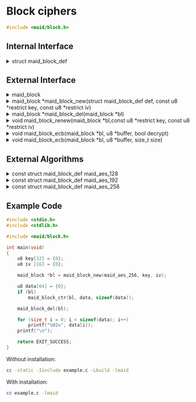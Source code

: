<!---
 *  This file is part of libmaid
 *
 *  Libmaid is free software; you can redistribute it and/or
 *  modify it under the terms of the GNU Lesser General Public
 *  License as published by the Free Software Foundation; either
 *  version 2.1 of the License, or (at your option) any later version.
 *
 *  Libmaid is distributed in the hope that it will be useful,
 *  but WITHOUT ANY WARRANTY; without even the implied warranty of
 *  MERCHANTABILITY or FITNESS FOR A PARTICULAR PURPOSE.
 *  See the GNU Lesser General Public License for more details.
 *
 *  You should have received a copy of the GNU Lesser General Public
 *  License along with libmaid; if not, see <https://www.gnu.org/licenses/>.
--->

# Block ciphers

```c
#include <maid/block.h>
```

## Internal Interface

<details>
<summary>struct maid_block_def</summary>
Type that defines a block cipher algorithm

</details>

## External Interface

<details>
<summary>maid_block</summary>
Opaque type that contains the state of a block cipher

</details>

<details>
<summary>maid_block *maid_block_new(struct maid_block_def def,
                                    const u8 *restrict key,
                                    const u8 *restrict iv)</summary>
Creates a block cipher instance

### Parameters
| name    | description          |
|---------|----------------------|
| def     | Algorithm definition |
| key     | Algorithm-dependent  |
| iv      | Algorithm-dependent  |

### Return value
| case    | description         |
|---------|---------------------|
| Success | maid_block instance |
| Failure | NULL                |

</details>

<details>
<summary>maid_block *maid_block_del(maid_block *bl)</summary>
Deletes a block cipher instance

### Parameters
| name | description         |
|------|---------------------|
| bl   | maid_block instance |

### Return value
| case   | description |
|--------|-------------|
| Always | NULL        |

</details>

<details>
<summary>void maid_block_renew(maid_block *bl,const u8 *restrict key,
                               const u8 *restrict iv)</summary>
Recreates a block cipher instance

### Parameters
| name    | description          |
|---------|----------------------|
| bl      | maid_block instance  |
| key     | Algorithm-dependent  |
| iv      | Algorithm-dependent  |

</details>

<details>
<summary>void maid_block_ecb(maid_block *bl,
                             u8 *buffer, bool decrypt)</summary>
Applies ECB mode (doesn't change the iv)

### Parameters
| name    | description               |
|---------|---------------------------|
| bl      | maid_block instance       |
| buffer  | Block to be ciphered      |
| decrypt | Encrypt/Decrypt operation |

</details>

<details>
<summary>void maid_block_ecb(maid_block *bl,
                             u8 *buffer, size_t size)</summary>
Applies CTR mode (increases iv accordingly)

### Parameters
| name   | description           |
|--------|-----------------------|
| bl     | maid_block instance   |
| buffer | Memory to be ciphered |
| size   | Size of the operation |

</details>

## External Algorithms

<details>
<summary>const struct maid_block_def maid_aes_128</summary>
AES-128 block cipher (NIST)

### Parameters
| name | description |
|------|-------------|
| key  | 128-bit key |
| iv   | 128-bit iv  |
</details>

<details>
<summary>const struct maid_block_def maid_aes_192</summary>
AES-192 block cipher (NIST)

### Parameters
| name | description |
|------|-------------|
| key  | 192-bit key |
| iv   | 128-bit iv  |
</details>

<details>
<summary>const struct maid_block_def maid_aes_256</summary>
AES-256 block cipher (NIST)

### Parameters
| name | description |
|------|-------------|
| key  | 256-bit key |
| iv   | 128-bit iv  |
</details>

## Example Code

```c
#include <stdio.h>
#include <stdlib.h>

#include <maid/block.h>

int main(void)
{
    u8 key[32] = {0};
    u8 iv [16] = {0};

    maid_block *bl = maid_block_new(maid_aes_256, key, iv);

    u8 data[64] = {0};
    if (bl)
        maid_block_ctr(bl, data, sizeof(data));

    maid_block_del(bl);

    for (size_t i = 0; i < sizeof(data); i++)
        printf("%02x", data[i]);
    printf("\n");

    return EXIT_SUCCESS;
}
```

Without installation:
```sh
cc -static -Iinclude example.c -Lbuild -lmaid
```

With installation:
```sh
cc example.c -lmaid
```
